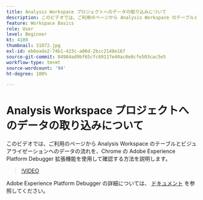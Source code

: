 ```yaml
---
title: Analysis Workspace プロジェクトへのデータの取り込みについて
description: このビデオでは、ご利用のページから Analysis Workspace のテーブルとビジュアライゼーションへのデータの流れを、Chrome の Adobe Experience Platform Debugger 拡張機能を使用して確認する方法を説明します。
feature: Workspace Basics
role: User
level: Beginner
kt: 4109
thumbnail: 31072.jpg
exl-id: eb6eada2-74b1-423c-a80d-2bcc2148e167
source-git-commit: 84984ad9bf65cfc69117e40ac0e0cfe503cac5e5
workflow-type: tm+mt
source-wordcount: '94'
ht-degree: 100%

---
```


# Analysis Workspace プロジェクトへのデータの取り込みについて

このビデオでは、ご利用のページから Analysis Workspace のテーブルとビジュアライゼーションへのデータの流れを、Chrome の Adobe Experience Platform Debugger 拡張機能を使用して確認する方法を説明します。

>[!VIDEO](https://video.tv.adobe.com/v/34729/?quality=12&learn=on&captions=jpn)

Adobe Experience Platform Debugger の詳細については、 [ドキュメント](https://experienceleague.adobe.com/docs/debugger/using-v2/experience-cloud-debugger.html?lang=ja) を参照してください。

